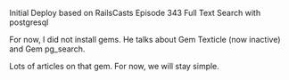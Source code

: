 Initial Deploy based on RailsCasts Episode 343 Full Text Search with postgresql

For now, I did not install gems. He talks about Gem Texticle (now inactive)
and 
Gem pg_search. 

Lots of articles on that gem. For now, we will stay simple. 